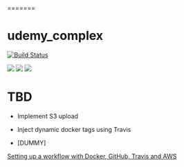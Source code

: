 =======

# udemy_complex

[![Build Status](https://travis-ci.org/levmichael3/udemy_complex.svg?branch=master)](https://travis-ci.org/levmichael3/udemy_complex)

[![](https://api.gh-polls.com/poll/01D4SM0V98AG1FTGHEMGWNKGAS/Option%20A)](https://api.gh-polls.com/poll/01D4SM0V98AG1FTGHEMGWNKGAS/Option%20A/vote)
[![](https://api.gh-polls.com/poll/01D4SM0V98AG1FTGHEMGWNKGAS/Option%20B)](https://api.gh-polls.com/poll/01D4SM0V98AG1FTGHEMGWNKGAS/Option%20B/vote)
[![](https://api.gh-polls.com/poll/01D4SM0V98AG1FTGHEMGWNKGAS/Option%20C)](https://api.gh-polls.com/poll/01D4SM0V98AG1FTGHEMGWNKGAS/Option%20C/vote)

# TBD

- Implement S3 upload
- Inject dynamic docker tags using Travis

- [DUMMY]

[Setting up a workflow with Docker, GitHub, Travis and AWS](https://medium.com/@mlbors/setting-up-a-workflow-with-docker-github-travis-and-aws-b0963686cc3c)
